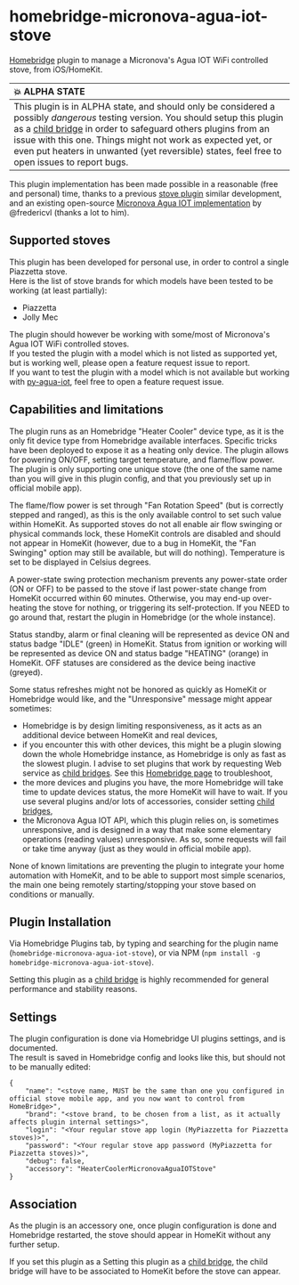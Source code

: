 # homebridge-micronova-agua-iot-stove
[Homebridge](https://github.com/homebridge/homebridge/) plugin to manage a Micronova's Agua IOT WiFi controlled stove, from iOS/HomeKit.

| :boom: ALPHA STATE         |
|:---------------------------|
| This plugin is in ALPHA state, and should only be considered a possibly *dangerous* testing version. You should setup this plugin as a [child bridge](https://github.com/homebridge/homebridge/wiki/Child-Bridges) in order to safeguard others plugins from an issue with this one. Things might not work as expected yet, or even put heaters in unwanted (yet reversible) states, feel free to open issues to report bugs. |

This plugin implementation has been made possible in a reasonable (free and personal) time, thanks to a previous [stove plugin](https://github.com/securechicken/homebridge-piazzetta-stove-simple) similar development, and an existing open-source [Micronova Agua IOT implementation](https://github.com/fredericvl/py-agua-iot) by @fredericvl (thanks a lot to him).

## Supported stoves
This plugin has been developed for personal use, in order to control a single Piazzetta stove.  
Here is the list of stove brands for which models have been tested to be working (at least partially):
- Piazzetta
- Jolly Mec

The plugin should however be working with some/most of Micronova's Agua IOT WiFi controlled stoves.  
If you tested the plugin with a model which is not listed as supported yet, but is working well, please open a feature request issue to report.  
If you want to test the plugin with a model which is not available but working with [py-agua-iot](https://github.com/fredericvl/py-agua-iot), feel free to open a feature request issue.  


## Capabilities and limitations
The plugin runs as an Homebridge "Heater Cooler" device type, as it is the only fit device type from Homebridge available interfaces. Specific tricks have been deployed to expose it as a heating only device. The plugin allows for powering ON/OFF, setting target temperature, and flame/flow power. The plugin is only supporting one unique stove (the one of the same name than you will give in this plugin config, and that you previously set up in official mobile app).

The flame/flow power is set through "Fan Rotation Speed" (but is correctly stepped and ranged), as this is the only available control to set such value within HomeKit. As supported stoves do not all enable air flow swinging or physical commands lock, these HomeKit controls are disabled and should not appear in HomeKit (however, due to a bug in HomeKit, the "Fan Swinging" option may still be available, but will do nothing). Temperature is set to be displayed in Celsius degrees.

A power-state swing protection mechanism prevents any power-state order (ON or OFF) to be passed to the stove if last power-state change from HomeKit occurred within 60 minutes. Otherwise, you may end-up over-heating the stove for nothing, or triggering its self-protection. If you NEED to go around that, restart the plugin in Homebridge (or the whole instance). 

Status standby, alarm or final cleaning will be represented as device ON and status badge "IDLE" (green) in HomeKit. Status from ignition or working will be represented as device ON and status badge "HEATING" (orange) in HomeKit. OFF statuses are considered as the device being inactive (greyed).

Some status refreshes might not be honored as quickly as HomeKit or Homebridge would like, and the "Unresponsive" message might appear sometimes:
- Homebridge is by design limiting responsiveness, as it acts as an additional device between HomeKit and real devices,
- if you encounter this with other devices, this might be a plugin slowing down the whole Homebridge instance, as Homebridge is only as fast as the slowest plugin. I advise to set plugins that work by requesting Web service as [child bridges](https://github.com/homebridge/homebridge/wiki/Child-Bridges). See this [Homebridge page](https://github.com/homebridge/homebridge/wiki/Characteristic-Warnings) to troubleshoot,
- the more devices and plugins you have, the more Homebridge will take time to update devices status, the more HomeKit will have to wait. If you use several plugins and/or lots of accessories, consider setting [child bridges](https://github.com/homebridge/homebridge/wiki/Child-Bridges),
- the Micronova Agua IOT API, which this plugin relies on, is sometimes unresponsive, and is designed in a way that make some elementary operations (reading values) unresponsive. As so, some requests will fail or take time anyway (just as they would in official mobile app).

None of known limitations are preventing the plugin to integrate your home automation with HomeKit, and to be able to support most simple scenarios, the main one being remotely starting/stopping your stove based on conditions or manually.

## Plugin Installation
Via Homebridge Plugins tab, by typing and searching for the plugin name (`homebridge-micronova-agua-iot-stove`), or via NPM (`npm install -g homebridge-micronova-agua-iot-stove`).

Setting this plugin as a [child bridge](https://github.com/homebridge/homebridge/wiki/Child-Bridges) is highly recommended for general performance and stability reasons.

## Settings
The plugin configuration is done via Homebridge UI plugins settings, and is documented.  
The result is saved in Homebridge config and looks like this, but should not to be manually edited:
```
{
    "name": "<stove name, MUST be the same than one you configured in official stove mobile app, and you now want to control from HomeBridge>",
    "brand": "<stove brand, to be chosen from a list, as it actually affects plugin internal settings>",
    "login": "<Your regular stove app login (MyPiazzetta for Piazzetta stoves)>",
    "password": "<Your regular stove app password (MyPiazzetta for Piazzetta stoves)>",
    "debug": false,
    "accessory": "HeaterCoolerMicronovaAguaIOTStove"
}
```

## Association
As the plugin is an accessory one, once plugin configuration is done and Homebridge restarted, the stove should appear in HomeKit without any further setup.  

If you set this plugin as a Setting this plugin as a [child bridge](https://github.com/homebridge/homebridge/wiki/Child-Bridges), the child bridge will have to be associated to HomeKit before the stove can appear.
